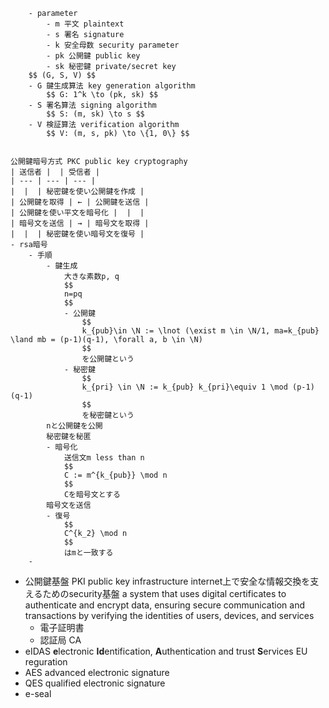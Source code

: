  
        - parameter
            - m 平文 plaintext
            - s 署名 signature
            - k 安全母数 security parameter
            - pk 公開鍵 public key
            - sk 秘密鍵 private/secret key
        $$ (G, S, V) $$
        - G 鍵生成算法 key generation algorithm
            $$ G: 1^k \to (pk, sk) $$
        - S 署名算法 signing algorithm
            $$ S: (m, sk) \to s $$
        - V 検証算法 verification algorithm
            $$ V: (m, s, pk) \to \{1, 0\} $$


    公開鍵暗号方式 PKC public key cryptography
    | 送信者 |  | 受信者 |
    | --- | --- | --- |
    |  |  | 秘密鍵を使い公開鍵を作成 |
    | 公開鍵を取得 | ← | 公開鍵を送信 |
    | 公開鍵を使い平文を暗号化 |  |  |
    | 暗号文を送信 | → | 暗号文を取得 |
    |  |  | 秘密鍵を使い暗号文を復号 |
    - rsa暗号
        - 手順
            - 鍵生成
                大きな素数p, q
                $$
                n=pq
                $$
                - 公開鍵
                    $$
                    k_{pub}\in \N := \lnot (\exist m \in \N/1, ma=k_{pub} \land mb = (p-1)(q-1), \forall a, b \in \N)
                    $$
                    を公開鍵という
                - 秘密鍵
                    $$
                    k_{pri} \in \N := k_{pub} k_{pri}\equiv 1 \mod (p-1)(q-1)
                    $$
                    を秘密鍵という
            nと公開鍵を公開
            秘密鍵を秘匿
            - 暗号化
                送信文m less than n
                $$
                C := m^{k_{pub}} \mod n
                $$
                Cを暗号文とする
            暗号文を送信
            - 復号
                $$
                C^{k_2} \mod n
                $$
                はmと一致する
        - 
- 公開鍵基盤 PKI public key infrastructure
    internet上で安全な情報交換を支えるためのsecurity基盤
    a system that uses digital certificates to authenticate and encrypt data, ensuring secure communication and transactions by verifying the identities of users, devices, and services
    - 電子証明書
    - 認証局 CA
- eIDAS **e**lectronic **Id**entification, **A**uthentication and trust **S**ervices
    EU reguration
- AES advanced electronic signature
- QES qualified electronic signature
- e-seal